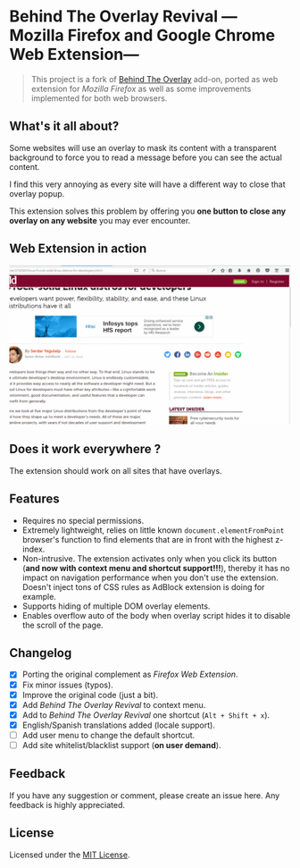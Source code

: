 [//]: # (Filename: README.md)
[//]: # (Author: Icaro Perseo)
[//]: # (Contact: <icaroperseo[at]protonmail[dot]com>)
[//]: # (Created: 26 dic 2016 16:50:04)
[//]: # (Last Modified: 27 dic 2016 11:49:52)

# Behind The Overlay Revival —Mozilla Firefox and Google Chrome Web Extension—

> This project is a fork of [Behind The Overlay](https://github.com/NicolaeNMV/BehindTheOverlay) add-on, ported as web extension for _Mozilla Firefox_ as well as some improvements implemented for both web browsers.

## What's it all about?

Some websites will use an overlay to mask its content with a transparent background to force you to read a message before you can see the actual content.

I find this very annoying as every site will have a different way to close that overlay popup.

This extension solves this problem by offering you **one button to close any overlay on any website** you may ever encounter.

## Web Extension in action

<img src="resources/bor-demo.gif" alt="Behind The Overlay Revival in action" style="width: 800px;"/>

## Does it work everywhere ?

The extension should work on all sites that have overlays.

## Features

+ Requires no special permissions.
+ Extremely lightweight, relies on little known `document.elementFromPoint` browser's function to find elements that are in front with the highest z-index.
+ Non-intrusive. The extension activates only when you click its button (**and now with context menu and shortcut support!!!**), thereby it has no impact on navigation performance when you don't use the extension. Doesn't inject tons of CSS rules as AdBlock extension is doing for example.
+ Supports hiding of multiple DOM overlay elements.
+ Enables overflow auto of the body when overlay script hides it to disable the scroll of the page.

## Changelog

* [x] Porting the original complement as _Firefox Web Extension_.
* [x] Fix minor issues (typos).
* [x] Improve the original code (just a bit).
* [x] Add _Behind The Overlay Revival_ to context menu.
* [x] Add to _Behind The Overlay Revival_ one shortcut (`Alt + Shift + x`).
* [x] English/Spanish translations added (locale support).
* [ ] Add user menu to change the default shortcut.
* [ ] Add site whitelist/blacklist support (**on user demand**).

## Feedback

If you have any suggestion or comment, please create an issue here. Any feedback is highly appreciated.

## License

Licensed under the [MIT License](http://www.opensource.org/licenses/mit-license.php).


